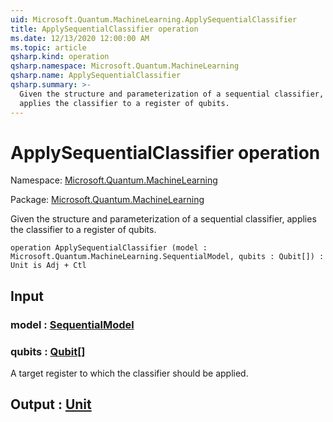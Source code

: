 ```yaml
---
uid: Microsoft.Quantum.MachineLearning.ApplySequentialClassifier
title: ApplySequentialClassifier operation
ms.date: 12/13/2020 12:00:00 AM
ms.topic: article
qsharp.kind: operation
qsharp.namespace: Microsoft.Quantum.MachineLearning
qsharp.name: ApplySequentialClassifier
qsharp.summary: >-
  Given the structure and parameterization of a sequential classifier,
  applies the classifier to a register of qubits.
---
```


# ApplySequentialClassifier operation

Namespace: [Microsoft.Quantum.MachineLearning](xref:Microsoft.Quantum.MachineLearning)

Package: [Microsoft.Quantum.MachineLearning](https://nuget.org/packages/Microsoft.Quantum.MachineLearning)


Given the structure and parameterization of a sequential classifier,applies the classifier to a register of qubits.

```qsharp
operation ApplySequentialClassifier (model : Microsoft.Quantum.MachineLearning.SequentialModel, qubits : Qubit[]) : Unit is Adj + Ctl
```


## Input

### model : [SequentialModel](xref:Microsoft.Quantum.MachineLearning.SequentialModel)




### qubits : [Qubit](xref:microsoft.quantum.lang-ref.qubit)[]

A target register to which the classifier should be applied.



## Output : [Unit](xref:microsoft.quantum.lang-ref.unit)

